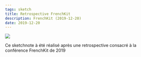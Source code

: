 ```yaml
---
tags: sketch
title: Retrospective FrenchKit
description: FrenchKit (2019-12-20)
date: 2019-12-20
---
```


![](06_FrenchKit_2019-12-20.jpg) 

<p>
    Ce sketchnote à été réalisé après une retrospective consacré à la conférence FrenchKit de 2019
</p>